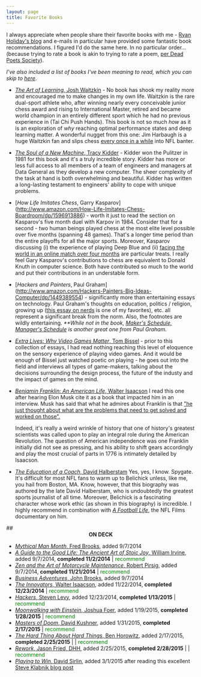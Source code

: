 ```yaml
---
layout: page
title: Favorite Books
---
```


I always appreciate when people share their favorite books with me - [Ryan Holiday's blog](http://www.ryanholiday.net) and e-mails in particular have provided some fantastic book recommendations. I figured I'd do the same here. In no particular order... (because trying to rate a book is akin to trying to rate a poem, [per Dead Poets Society](https://www.youtube.com/watch?v=tpeLSMKNFO4)). 

<i> I've also included a list of books I've been meaning to read, which you can skip to <a href=#to_read>here</a></i>.

* [*The Art of Learning*, Josh Waitzkin](http://www.amazon.com/The-Art-Learning-Journey-Performance/dp/0743277465) - No book has shook my reality more and encouraged me to make changes in my own life. Waitzkin is the rare dual-sport athlete who, after winning nearly every conceivable junior chess award and rising to International Master, retired and became world champion in an entirely different sport which he had no previous experience in (Tai Chi Push Hands). This book is not so much <i>how</i> as it is an exploration of <i>why</i> reaching optimal performance states and deep learning matter. A wonderful nugget from this one: Jim Harbaugh is a huge Waitzkin fan and slips chess <a href="http://www.49ers.com/news/article-2/Morning-Tailgate-Jim-Harbaugh-Quiets-Play-Clock-Concerns/786e1113-b60f-4c38-aa53-d8e07101f789" target="_blank"> every once in a while</a> into NFL banter. 

* [*The Soul of a New Machine*, Tracy Kidder](http://www.amazon.com/The-Soul-A-New-Machine/dp/0316491977) - Kidder won the Pulitzer in 1981 for this book and it's a truly incredible story. Kidder has more or less full access to all members of a team of engineers and managers at Data General as they develop a new computer. The sheer complexity of the task at hand is both overwhelming and beautiful. Kidder has written a long-lasting testament to engineers' ability to cope with unique problems. 

* [*How Life Imitates Chess*, Garry Kasparov] (http://www.amazon.com/How-Life-Imitates-Chess-Boardroom/dp/1596913886) - worth it just to read the section on Kasparov's five month duel with Karpov in 1984. Consider that for a second - two human beings played chess at the most elite level possible over five months (spanning 48 games). That's a longer time period than the entire playoffs for all the major sports. Moreover, Kasparov discussing (i) the experience of playing Deep Blue and (ii) [facing the world in an online match over four months](http://en.wikipedia.org/wiki/Kasparov_versus_the_World) are particular treats. I really feel Gary Kasparov's contributions to chess are equivalent to Donald Knuth in computer science. Both have contributed so much to the world and put their contributions in an understable form.


* [*Hackers and Painters*, Paul Graham] 	(http://www.amazon.com/Hackers-Painters-Big-Ideas-Computer/dp/1449389554) - significantly more than entertaining essays on technology. Paul Graham's thoughts on education, politics / religion, growing up ([this essay on nerds](http://www.paulgraham.com/nerds.html) is one of my favorites), etc. all represent a significant break from the norm.  Also, the footnotes are wildly entertaining. <i>**While not in the book, [Maker's Schedule, Manager's Schedule](http://www.paulgraham.com/makersschedule.html) is another great one from Paul Graham.</i>

* [*Extra Lives: Why Video Games Matter*, Tom Bissel](http://www.amazon.com/Extra-Lives-Video-Games-Matter/dp/0307474313) - prior to this collection of essays, I had read nothing reaching this level of eloquence on the sensory experience of playing video games. And it would be enough of Bissel just watched poetic on playing - he goes out into the field and interviews all types of game-makers, talking about the decisions surrounding the design process, the future of the industy and the impact of games on the mind.

* [*Benjamin Franklin: An American Life*, Walter Isaacson](http://www.amazon.com/Benjamin-Franklin-An-American-Life/dp/074325807X) I read this one after hearing Elon Musk cite it as a book that impacted him in an interview. Musk has said that what he admires about Franklin is that ["he just thought about what are the problems that need to get solved and worked on those".](http://www.businessinsider.com/people-who-inspire-the-worlds-most-innovative-billionaire-2013-3) 

	Indeed, it's really a weird wrinkle of history that one of history's greatest scientists was called upon to play an integral role during the American Revolution. The question of American independence was one Franklin initially did not see as pressing, and his ability to shift gears accordingly and play the most crucial of parts in 1776 is intimately detailed by Isaacson.  

* [*The Education of a Coach*, David Halberstam](http://www.amazon.com/Education-Coach-David-Halberstam/dp/1401308791) Yes, yes, I know. Spygate. It's difficult for most NFL fans to warm up to Belichick unless, like me, you hail from Boston, MA. Know, however, that this biography was authored by the late David Halberstam, who is undoubtedly the greatest sports journalist of all time. Moreover, Belichick is a fascinating character whose work ethic (as shown in this biography) is incredible. I highly recommend in combination with [*A Football Life*](http://www.amazon.com/NFL-Football-Life-Bill-Belichick/dp/B00DBPBQAE), the NFL Films documentary on him.  

<div id="to_read"></div>
##<center><b>ON DECK</b></center>

* [*Mythical Man Month*, Fred Brooks](http://www.amazon.com/The-Mythical-Man-Month-Engineering-Anniversary/dp/0201835959), added 9/7/2014
* [*A Guide to the Good Life: The Ancient Art of Stoic Joy*, William Irvine](http://www.amazon.com/dp/0195374614?tag=sivers-20), added 9/7/2014, **completed 11/2/2014** | <span style="color:green">recommend</span>
* [*Zen and the Art of Motorcycle Maintenance*, Robert Pirsig](http://www.amazon.com/Zen-Art-Motorcycle-Maintenance-Inquiry/dp/0060589469), added 9/7/2014, **completed 11/21/2014** | <span style="color:green">recommend</span>
* [*Business Adventures*, John Brooks](http://www.amazon.com/Business-Adventures-Twelve-Classic-Street-ebook/dp/B00L1TPCKW/ref=sr_1_1?s=books&ie=UTF8&qid=1410102391&sr=1-1&keywords=business+adventures), added 9/7/2014
* [*The Innovators*, Walter Isaacson](http://www.amazon.com/The-Innovators-Hackers-Geniuses-Revolution/dp/147670869X), added 11/22/2014, **completed 12/23/2014** | <span style="color:green">recommend</span>
* [*Hackers*, Steven Levy](http://www.amazon.com/Hackers-Heroes-Computer-Revolution-Anniversary-ebook/dp/B003PDMKIY/ref=sr_1_1?ie=UTF8&qid=1419378981&sr=8-1&keywords=steven+levy+hackers), added 12/23/2014, **completed 1/13/2015** | <span style="color:green">recommend</span>
* [*Moonwalking with Einstein*, Joshua Foer](http://www.amazon.com/Moonwalking-Einstein-Science-Remembering-Everything/dp/0143120530), added 1/19/2015, **completed 1/28/2015** | <span style="color:green">recommend</span>
* [*Masters of Doom*, David Kushner](http://www.amazon.com/Masters-Doom-Created-Transformed-Culture/dp/0812972155), added 1/31/2015, **completed 2/17/2015** | <span style="color:green">recommend</span>
* [*The Hard Thing About Hard Things*, Ben Horowitz](http://www.amazon.com/The-Hard-Thing-About-Things-ebook/dp/B00DQ845EA), added 2/17/2015, **completed 2/25/2015** | | <span style="color:green">recommend</span>
* [*Rework*, Jason Fried, DHH](http://www.amazon.com/Rework-Jason-Fried/dp/0307463745), added 2/25/2015, **completed 2/28/2015** | | <span style="color:green">recommend</span>
* [*Playing to Win*, David Sirlin](http://www.amazon.com/Playing-Win-Becoming-David-Sirlin-ebook/dp/B001GS7AZI/ref=sr_1_2?s=books&ie=UTF8&qid=1425472170&sr=1-2&keywords=playing+to+win), added 3/1/2015 after reading this excellent [Steve Klabnik blog post](http://words.steveklabnik.com/how-do-you-find-the-time)






